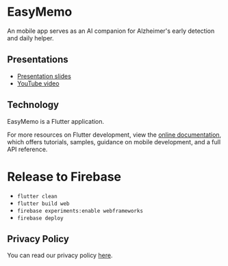 # EasyMemo

An mobile app serves as an AI companion for Alzheimer's early detection and daily helper.

## Presentations

- [Presentation slides](https://docs.google.com/presentation/d/1vucwYp45FQGLbQEKPhv-L5gC6QeYHfbWweIfPMEwPD0/edit?usp=sharing)
- [YouTube video](https://youtu.be/zgzGsh_Z6CE?si=Ret3MNocz6YBS_K-)

## Technology

EasyMemo is a Flutter application.

For more resources on Flutter development, view the
[online documentation](https://docs.flutter.dev/), which offers tutorials,
samples, guidance on mobile development, and a full API reference.

# Release to Firebase
- `flutter clean`
- `flutter build web`
- `firebase experiments:enable webframeworks`
- `firebase deploy`

## Privacy Policy

You can read our privacy policy [here](privacy_policy.md).

